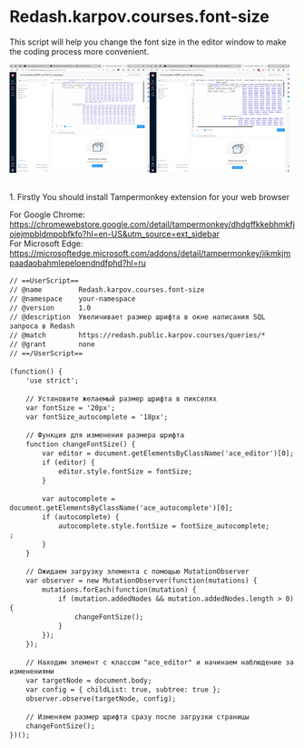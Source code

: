 # Redash.karpov.courses.font-size
This script will help you change the font size in the editor window to make the coding process more convenient.

<div style="display: flex;">
  <img src="/pictures/Redash_fonts_size_before.png" alt="Before" style="width: 49%;">
  <img src="/pictures/Redash_fonts_size_after.png" alt="After" style="width: 49%;">
</div>
<br/><br/>
1. Firstly You should install Tampermonkey extension for your web browser  

   For Google Chrome: https://chromewebstore.google.com/detail/tampermonkey/dhdgffkkebhmkfjojejmpbldmpobfkfo?hl=en-US&utm_source=ext_sidebar  
   For Microsoft Edge: https://microsoftedge.microsoft.com/addons/detail/tampermonkey/iikmkjmpaadaobahmlepeloendndfphd?hl=ru  


```
// ==UserScript==
// @name         Redash.karpov.courses.font-size
// @namespace    your-namespace
// @version      1.0
// @description  Увеличивает размер шрифта в окне написания SQL запроса в Redash
// @match        https://redash.public.karpov.courses/queries/*
// @grant        none
// ==/UserScript==

(function() {
    'use strict';

    // Установите желаемый размер шрифта в пикселях
    var fontSize = '20px';
    var fontSize_autocomplete = '18px';

    // Функция для изменения размера шрифта
    function changeFontSize() {
        var editor = document.getElementsByClassName('ace_editor')[0];
        if (editor) {
            editor.style.fontSize = fontSize;
        }

        var autocomplete = document.getElementsByClassName('ace_autocomplete')[0];
        if (autocomplete) {
            autocomplete.style.fontSize = fontSize_autocomplete;
;
        }
    }

    // Ожидаем загрузку элемента с помощью MutationObserver
    var observer = new MutationObserver(function(mutations) {
        mutations.forEach(function(mutation) {
            if (mutation.addedNodes && mutation.addedNodes.length > 0) {
                changeFontSize();
            }
        });
    });

    // Находим элемент с классом "ace_editor" и начинаем наблюдение за изменениями
    var targetNode = document.body;
    var config = { childList: true, subtree: true };
    observer.observe(targetNode, config);

    // Изменяем размер шрифта сразу после загрузки страницы
    changeFontSize();
})();
```
